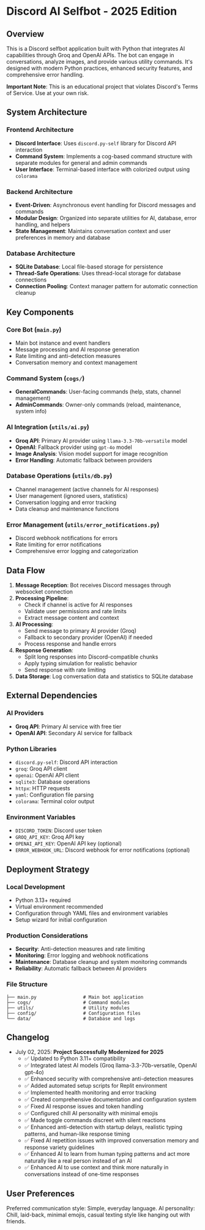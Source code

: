 # Discord AI Selfbot - 2025 Edition

## Overview

This is a Discord selfbot application built with Python that integrates AI capabilities through Groq and OpenAI APIs. The bot can engage in conversations, analyze images, and provide various utility commands. It's designed with modern Python practices, enhanced security features, and comprehensive error handling.

**Important Note**: This is an educational project that violates Discord's Terms of Service. Use at your own risk.

## System Architecture

### Frontend Architecture
- **Discord Interface**: Uses `discord.py-self` library for Discord API interaction
- **Command System**: Implements a cog-based command structure with separate modules for general and admin commands
- **User Interface**: Terminal-based interface with colorized output using `colorama`

### Backend Architecture
- **Event-Driven**: Asynchronous event handling for Discord messages and commands
- **Modular Design**: Organized into separate utilities for AI, database, error handling, and helpers
- **State Management**: Maintains conversation context and user preferences in memory and database

### Database Architecture
- **SQLite Database**: Local file-based storage for persistence
- **Thread-Safe Operations**: Uses thread-local storage for database connections
- **Connection Pooling**: Context manager pattern for automatic connection cleanup

## Key Components

### Core Bot (`main.py`)
- Main bot instance and event handlers
- Message processing and AI response generation
- Rate limiting and anti-detection measures
- Conversation memory and context management

### Command System (`cogs/`)
- **GeneralCommands**: User-facing commands (help, stats, channel management)
- **AdminCommands**: Owner-only commands (reload, maintenance, system info)

### AI Integration (`utils/ai.py`)
- **Groq API**: Primary AI provider using `llama-3.3-70b-versatile` model
- **OpenAI**: Fallback provider using `gpt-4o` model
- **Image Analysis**: Vision model support for image recognition
- **Error Handling**: Automatic fallback between providers

### Database Operations (`utils/db.py`)
- Channel management (active channels for AI responses)
- User management (ignored users, statistics)
- Conversation logging and error tracking
- Data cleanup and maintenance functions

### Error Management (`utils/error_notifications.py`)
- Discord webhook notifications for errors
- Rate limiting for error notifications
- Comprehensive error logging and categorization

## Data Flow

1. **Message Reception**: Bot receives Discord messages through websocket connection
2. **Processing Pipeline**: 
   - Check if channel is active for AI responses
   - Validate user permissions and rate limits
   - Extract message content and context
3. **AI Processing**:
   - Send message to primary AI provider (Groq)
   - Fallback to secondary provider (OpenAI) if needed
   - Process response and handle errors
4. **Response Generation**:
   - Split long responses into Discord-compatible chunks
   - Apply typing simulation for realistic behavior
   - Send response with rate limiting
5. **Data Storage**: Log conversation data and statistics to SQLite database

## External Dependencies

### AI Providers
- **Groq API**: Primary AI service with free tier
- **OpenAI API**: Secondary AI service for fallback

### Python Libraries
- `discord.py-self`: Discord API interaction
- `groq`: Groq API client
- `openai`: OpenAI API client
- `sqlite3`: Database operations
- `httpx`: HTTP requests
- `yaml`: Configuration file parsing
- `colorama`: Terminal color output

### Environment Variables
- `DISCORD_TOKEN`: Discord user token
- `GROQ_API_KEY`: Groq API key
- `OPENAI_API_KEY`: OpenAI API key (optional)
- `ERROR_WEBHOOK_URL`: Discord webhook for error notifications (optional)

## Deployment Strategy

### Local Development
- Python 3.13+ required
- Virtual environment recommended
- Configuration through YAML files and environment variables
- Setup wizard for initial configuration

### Production Considerations
- **Security**: Anti-detection measures and rate limiting
- **Monitoring**: Error logging and webhook notifications
- **Maintenance**: Database cleanup and system monitoring commands
- **Reliability**: Automatic fallback between AI providers

### File Structure
```
├── main.py                 # Main bot application
├── cogs/                   # Command modules
├── utils/                  # Utility modules
├── config/                 # Configuration files
└── data/                   # Database and logs
```

## Changelog

- July 02, 2025: **Project Successfully Modernized for 2025**
  - ✅ Updated to Python 3.11+ compatibility
  - ✅ Integrated latest AI models (Groq llama-3.3-70b-versatile, OpenAI gpt-4o)
  - ✅ Enhanced security with comprehensive anti-detection measures
  - ✅ Added automated setup scripts for Replit environment
  - ✅ Implemented health monitoring and error tracking
  - ✅ Created comprehensive documentation and configuration system
  - ✅ Fixed AI response issues and token handling
  - ✅ Configured chill AI personality with minimal emojis
  - ✅ Made toggle commands discreet with silent reactions
  - ✅ Enhanced anti-detection with startup delays, realistic typing patterns, and human-like response timing
  - ✅ Fixed AI repetition issues with improved conversation memory and response variety guidelines
  - ✅ Enhanced AI to learn from human typing patterns and act more naturally like a real person instead of an AI
  - ✅ Enhanced AI to use context and think more naturally in conversations instead of one-time responses

## User Preferences

Preferred communication style: Simple, everyday language.
AI personality: Chill, laid-back, minimal emojis, casual texting style like hanging out with friends.
